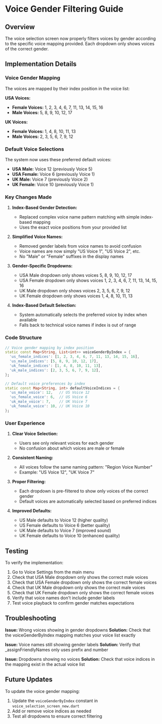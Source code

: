 # Voice Gender Filtering Guide

## Overview

The voice selection screen now properly filters voices by gender according to the specific voice mapping provided. Each dropdown only shows voices of the correct gender.

## Implementation Details

### Voice Gender Mapping

The voices are mapped by their index position in the voice list:

**USA Voices:**
- **Female Voices:** 1, 2, 3, 4, 6, 7, 11, 13, 14, 15, 16
- **Male Voices:** 5, 8, 9, 10, 12, 17

**UK Voices:**
- **Female Voices:** 1, 4, 8, 10, 11, 13
- **Male Voices:** 2, 3, 5, 6, 7, 9, 12

### Default Voice Selections

The system now uses these preferred default voices:

- **USA Male:** Voice 12 (previously Voice 5)
- **USA Female:** Voice 6 (previously Voice 1)
- **UK Male:** Voice 7 (previously Voice 2)
- **UK Female:** Voice 10 (previously Voice 1)

### Key Changes Made

1. **Index-Based Gender Detection:**
   - Replaced complex voice name pattern matching with simple index-based mapping
   - Uses the exact voice positions from your provided list

2. **Simplified Voice Names:**
   - Removed gender labels from voice names to avoid confusion
   - Voice names are now simply "US Voice 1", "US Voice 2", etc.
   - No "Male" or "Female" suffixes in the display names

3. **Gender-Specific Dropdowns:**
   - USA Male dropdown only shows voices 5, 8, 9, 10, 12, 17
   - USA Female dropdown only shows voices 1, 2, 3, 4, 6, 7, 11, 13, 14, 15, 16
   - UK Male dropdown only shows voices 2, 3, 5, 6, 7, 9, 12
   - UK Female dropdown only shows voices 1, 4, 8, 10, 11, 13

4. **Index-Based Default Selection:**
   - System automatically selects the preferred voice by index when available
   - Falls back to technical voice names if index is out of range

### Code Structure

```dart
// Voice gender mapping by index position
static const Map<String, List<int>> voiceGenderByIndex = {
  'us_female_indices': [1, 2, 3, 4, 6, 7, 11, 13, 14, 15, 16],
  'us_male_indices': [5, 8, 9, 10, 12, 17],
  'uk_female_indices': [1, 4, 8, 10, 11, 13],
  'uk_male_indices': [2, 3, 5, 6, 7, 9, 12],
};

// Default voice preferences by index
static const Map<String, int> defaultVoiceIndices = {
  'us_male_voice': 12,   // US Voice 12
  'us_female_voice': 6,  // US Voice 6
  'uk_male_voice': 7,    // UK Voice 7
  'uk_female_voice': 10, // UK Voice 10
};
```

### User Experience

1. **Clear Voice Selection:**
   - Users see only relevant voices for each gender
   - No confusion about which voices are male or female

2. **Consistent Naming:**
   - All voices follow the same naming pattern: "Region Voice Number"
   - Example: "US Voice 12", "UK Voice 7"

3. **Proper Filtering:**
   - Each dropdown is pre-filtered to show only voices of the correct gender
   - Default voices are automatically selected based on preferred indices

4. **Improved Defaults:**
   - US Male defaults to Voice 12 (higher quality)
   - US Female defaults to Voice 6 (better quality)
   - UK Male defaults to Voice 7 (improved sound)
   - UK Female defaults to Voice 10 (enhanced quality)

## Testing

To verify the implementation:

1. Go to Voice Settings from the main menu
2. Check that USA Male dropdown only shows the correct male voices
3. Check that USA Female dropdown only shows the correct female voices
4. Check that UK Male dropdown only shows the correct male voices
5. Check that UK Female dropdown only shows the correct female voices
6. Verify that voice names don't include gender labels
7. Test voice playback to confirm gender matches expectations

## Troubleshooting

**Issue:** Wrong voices showing in gender dropdowns
**Solution:** Check that the voiceGenderByIndex mapping matches your voice list exactly

**Issue:** Voice names still showing gender labels
**Solution:** Verify that _assignFriendlyNames only uses prefix and number

**Issue:** Dropdowns showing no voices
**Solution:** Check that voice indices in the mapping exist in the actual voice list

## Future Updates

To update the voice gender mapping:

1. Update the `voiceGenderByIndex` constant in `voice_selection_screen_new.dart`
2. Add or remove voice indices as needed
3. Test all dropdowns to ensure correct filtering
